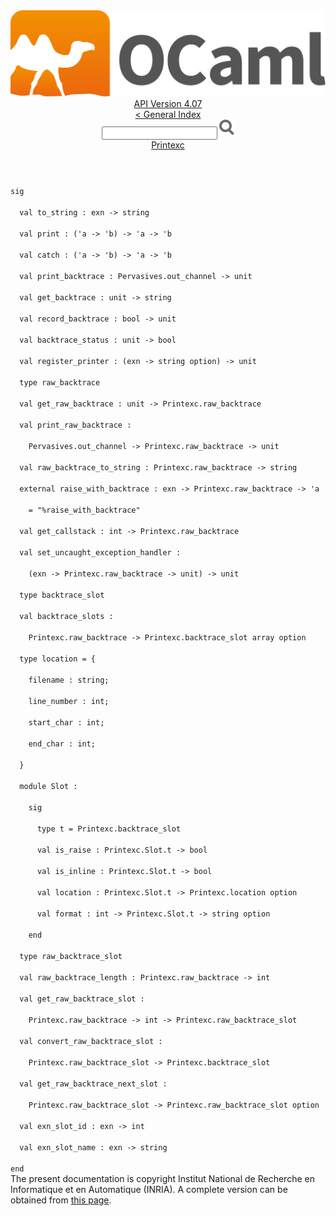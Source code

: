 <!-- ((! set title API !)) ((! set documentation !)) ((! set api !)) ((! set nobreadcrumb !)) -->
<div class="api"><header><nav class="toc brand"><a class="brand" href="https://ocaml.org/"><img src="colour-logo-gray.svg" class="svg" alt="OCaml"></a></nav><nav class="toc"><div class="toc_version"><a href="/docs" id="version-select">API Version 4.07</a></div><a href="index.html">&lt; General Index</a><div class="api_search"><input type="text" name="apisearch" id="api_search" oninput="mySearch(false);" onkeypress="this.oninput();" onclick="this.oninput();" onpaste="this.oninput();">
<img src="search_icon.svg" alt="Search" class="svg" onclick="mySearch(false)"></div>
<div id="search_results"></div><div class="toc_title"><a href="Printexc.html">Printexc</a></div><ul></ul></nav></header>
<code class="code"><span class="keyword">sig</span><br>
&nbsp;&nbsp;<span class="keyword">val</span>&nbsp;to_string&nbsp;:&nbsp;exn&nbsp;<span class="keywordsign">-&gt;</span>&nbsp;string<br>
&nbsp;&nbsp;<span class="keyword">val</span>&nbsp;print&nbsp;:&nbsp;(<span class="keywordsign">'</span>a&nbsp;<span class="keywordsign">-&gt;</span>&nbsp;<span class="keywordsign">'</span>b)&nbsp;<span class="keywordsign">-&gt;</span>&nbsp;<span class="keywordsign">'</span>a&nbsp;<span class="keywordsign">-&gt;</span>&nbsp;<span class="keywordsign">'</span>b<br>
&nbsp;&nbsp;<span class="keyword">val</span>&nbsp;catch&nbsp;:&nbsp;(<span class="keywordsign">'</span>a&nbsp;<span class="keywordsign">-&gt;</span>&nbsp;<span class="keywordsign">'</span>b)&nbsp;<span class="keywordsign">-&gt;</span>&nbsp;<span class="keywordsign">'</span>a&nbsp;<span class="keywordsign">-&gt;</span>&nbsp;<span class="keywordsign">'</span>b<br>
&nbsp;&nbsp;<span class="keyword">val</span>&nbsp;print_backtrace&nbsp;:&nbsp;<span class="constructor">Pervasives</span>.out_channel&nbsp;<span class="keywordsign">-&gt;</span>&nbsp;unit<br>
&nbsp;&nbsp;<span class="keyword">val</span>&nbsp;get_backtrace&nbsp;:&nbsp;unit&nbsp;<span class="keywordsign">-&gt;</span>&nbsp;string<br>
&nbsp;&nbsp;<span class="keyword">val</span>&nbsp;record_backtrace&nbsp;:&nbsp;bool&nbsp;<span class="keywordsign">-&gt;</span>&nbsp;unit<br>
&nbsp;&nbsp;<span class="keyword">val</span>&nbsp;backtrace_status&nbsp;:&nbsp;unit&nbsp;<span class="keywordsign">-&gt;</span>&nbsp;bool<br>
&nbsp;&nbsp;<span class="keyword">val</span>&nbsp;register_printer&nbsp;:&nbsp;(exn&nbsp;<span class="keywordsign">-&gt;</span>&nbsp;string&nbsp;option)&nbsp;<span class="keywordsign">-&gt;</span>&nbsp;unit<br>
&nbsp;&nbsp;<span class="keyword">type</span>&nbsp;raw_backtrace<br>
&nbsp;&nbsp;<span class="keyword">val</span>&nbsp;get_raw_backtrace&nbsp;:&nbsp;unit&nbsp;<span class="keywordsign">-&gt;</span>&nbsp;<span class="constructor">Printexc</span>.raw_backtrace<br>
&nbsp;&nbsp;<span class="keyword">val</span>&nbsp;print_raw_backtrace&nbsp;:<br>
&nbsp;&nbsp;&nbsp;&nbsp;<span class="constructor">Pervasives</span>.out_channel&nbsp;<span class="keywordsign">-&gt;</span>&nbsp;<span class="constructor">Printexc</span>.raw_backtrace&nbsp;<span class="keywordsign">-&gt;</span>&nbsp;unit<br>
&nbsp;&nbsp;<span class="keyword">val</span>&nbsp;raw_backtrace_to_string&nbsp;:&nbsp;<span class="constructor">Printexc</span>.raw_backtrace&nbsp;<span class="keywordsign">-&gt;</span>&nbsp;string<br>
&nbsp;&nbsp;<span class="keyword">external</span>&nbsp;raise_with_backtrace&nbsp;:&nbsp;exn&nbsp;<span class="keywordsign">-&gt;</span>&nbsp;<span class="constructor">Printexc</span>.raw_backtrace&nbsp;<span class="keywordsign">-&gt;</span>&nbsp;<span class="keywordsign">'</span>a<br>
&nbsp;&nbsp;&nbsp;&nbsp;=&nbsp;<span class="string">"%raise_with_backtrace"</span><br>
&nbsp;&nbsp;<span class="keyword">val</span>&nbsp;get_callstack&nbsp;:&nbsp;int&nbsp;<span class="keywordsign">-&gt;</span>&nbsp;<span class="constructor">Printexc</span>.raw_backtrace<br>
&nbsp;&nbsp;<span class="keyword">val</span>&nbsp;set_uncaught_exception_handler&nbsp;:<br>
&nbsp;&nbsp;&nbsp;&nbsp;(exn&nbsp;<span class="keywordsign">-&gt;</span>&nbsp;<span class="constructor">Printexc</span>.raw_backtrace&nbsp;<span class="keywordsign">-&gt;</span>&nbsp;unit)&nbsp;<span class="keywordsign">-&gt;</span>&nbsp;unit<br>
&nbsp;&nbsp;<span class="keyword">type</span>&nbsp;backtrace_slot<br>
&nbsp;&nbsp;<span class="keyword">val</span>&nbsp;backtrace_slots&nbsp;:<br>
&nbsp;&nbsp;&nbsp;&nbsp;<span class="constructor">Printexc</span>.raw_backtrace&nbsp;<span class="keywordsign">-&gt;</span>&nbsp;<span class="constructor">Printexc</span>.backtrace_slot&nbsp;array&nbsp;option<br>
&nbsp;&nbsp;<span class="keyword">type</span>&nbsp;location&nbsp;=&nbsp;{<br>
&nbsp;&nbsp;&nbsp;&nbsp;filename&nbsp;:&nbsp;string;<br>
&nbsp;&nbsp;&nbsp;&nbsp;line_number&nbsp;:&nbsp;int;<br>
&nbsp;&nbsp;&nbsp;&nbsp;start_char&nbsp;:&nbsp;int;<br>
&nbsp;&nbsp;&nbsp;&nbsp;end_char&nbsp;:&nbsp;int;<br>
&nbsp;&nbsp;}<br>
&nbsp;&nbsp;<span class="keyword">module</span>&nbsp;<span class="constructor">Slot</span>&nbsp;:<br>
&nbsp;&nbsp;&nbsp;&nbsp;<span class="keyword">sig</span><br>
&nbsp;&nbsp;&nbsp;&nbsp;&nbsp;&nbsp;<span class="keyword">type</span>&nbsp;t&nbsp;=&nbsp;<span class="constructor">Printexc</span>.backtrace_slot<br>
&nbsp;&nbsp;&nbsp;&nbsp;&nbsp;&nbsp;<span class="keyword">val</span>&nbsp;is_raise&nbsp;:&nbsp;<span class="constructor">Printexc</span>.<span class="constructor">Slot</span>.t&nbsp;<span class="keywordsign">-&gt;</span>&nbsp;bool<br>
&nbsp;&nbsp;&nbsp;&nbsp;&nbsp;&nbsp;<span class="keyword">val</span>&nbsp;is_inline&nbsp;:&nbsp;<span class="constructor">Printexc</span>.<span class="constructor">Slot</span>.t&nbsp;<span class="keywordsign">-&gt;</span>&nbsp;bool<br>
&nbsp;&nbsp;&nbsp;&nbsp;&nbsp;&nbsp;<span class="keyword">val</span>&nbsp;location&nbsp;:&nbsp;<span class="constructor">Printexc</span>.<span class="constructor">Slot</span>.t&nbsp;<span class="keywordsign">-&gt;</span>&nbsp;<span class="constructor">Printexc</span>.location&nbsp;option<br>
&nbsp;&nbsp;&nbsp;&nbsp;&nbsp;&nbsp;<span class="keyword">val</span>&nbsp;format&nbsp;:&nbsp;int&nbsp;<span class="keywordsign">-&gt;</span>&nbsp;<span class="constructor">Printexc</span>.<span class="constructor">Slot</span>.t&nbsp;<span class="keywordsign">-&gt;</span>&nbsp;string&nbsp;option<br>
&nbsp;&nbsp;&nbsp;&nbsp;<span class="keyword">end</span><br>
&nbsp;&nbsp;<span class="keyword">type</span>&nbsp;raw_backtrace_slot<br>
&nbsp;&nbsp;<span class="keyword">val</span>&nbsp;raw_backtrace_length&nbsp;:&nbsp;<span class="constructor">Printexc</span>.raw_backtrace&nbsp;<span class="keywordsign">-&gt;</span>&nbsp;int<br>
&nbsp;&nbsp;<span class="keyword">val</span>&nbsp;get_raw_backtrace_slot&nbsp;:<br>
&nbsp;&nbsp;&nbsp;&nbsp;<span class="constructor">Printexc</span>.raw_backtrace&nbsp;<span class="keywordsign">-&gt;</span>&nbsp;int&nbsp;<span class="keywordsign">-&gt;</span>&nbsp;<span class="constructor">Printexc</span>.raw_backtrace_slot<br>
&nbsp;&nbsp;<span class="keyword">val</span>&nbsp;convert_raw_backtrace_slot&nbsp;:<br>
&nbsp;&nbsp;&nbsp;&nbsp;<span class="constructor">Printexc</span>.raw_backtrace_slot&nbsp;<span class="keywordsign">-&gt;</span>&nbsp;<span class="constructor">Printexc</span>.backtrace_slot<br>
&nbsp;&nbsp;<span class="keyword">val</span>&nbsp;get_raw_backtrace_next_slot&nbsp;:<br>
&nbsp;&nbsp;&nbsp;&nbsp;<span class="constructor">Printexc</span>.raw_backtrace_slot&nbsp;<span class="keywordsign">-&gt;</span>&nbsp;<span class="constructor">Printexc</span>.raw_backtrace_slot&nbsp;option<br>
&nbsp;&nbsp;<span class="keyword">val</span>&nbsp;exn_slot_id&nbsp;:&nbsp;exn&nbsp;<span class="keywordsign">-&gt;</span>&nbsp;int<br>
&nbsp;&nbsp;<span class="keyword">val</span>&nbsp;exn_slot_name&nbsp;:&nbsp;exn&nbsp;<span class="keywordsign">-&gt;</span>&nbsp;string<br>
<span class="keyword">end</span></code>
<div class="copyright">The present documentation is copyright Institut National de Recherche en Informatique et en Automatique (INRIA). A complete version can be obtained from <a href="http://caml.inria.fr/pub/docs/manual-ocaml/">this page</a>.</div></div>